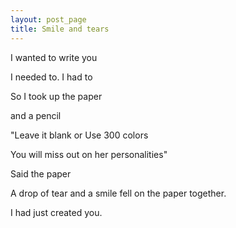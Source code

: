 ```yaml
---
layout: post_page
title: Smile and tears
---
```

I wanted to write you

I needed to. I had to

So I took up the paper

and a pencil

"Leave it blank or Use 300 colors

You will miss out on her personalities"

Said the paper

A drop of tear and a smile fell on the paper together.

I had just created you.